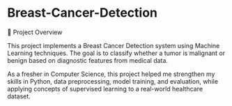 # Breast-Cancer-Detection
📌 Project Overview

This project implements a Breast Cancer Detection system using Machine Learning techniques. The goal is to classify whether a tumor is malignant or benign based on diagnostic features from medical data.

As a fresher in Computer Science, this project helped me strengthen my skills in Python, data preprocessing, model training, and evaluation, while applying concepts of supervised learning to a real-world healthcare dataset.
